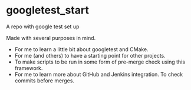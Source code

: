 # googletest_start
A repo with google test set up

Made with several purposes in mind.
* For me to learn a little bit about googletest and CMake.
* For me (and others) to have a starting point for other projects.
* To make scripts to be run in some form of pre-merge check using this framework.
* For me to learn more about GitHub and Jenkins integration. To check commits before merges.
